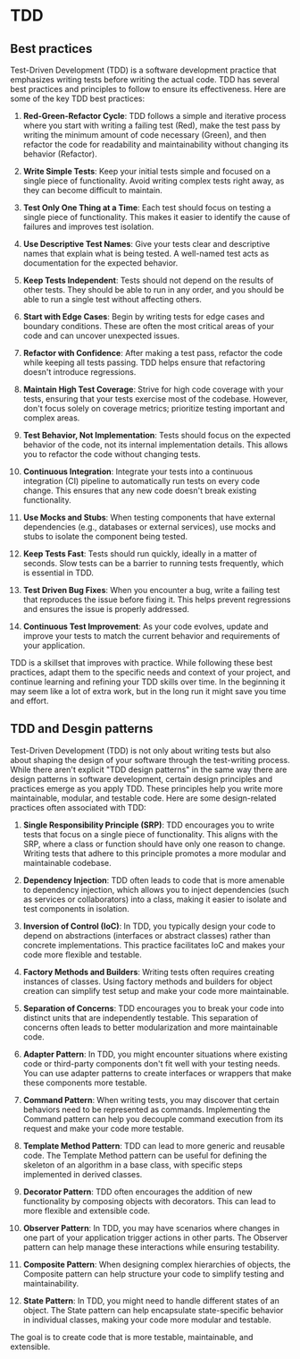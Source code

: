 # TDD

## Best practices

Test-Driven Development (TDD) is a software development practice that emphasizes writing tests before writing the actual code. TDD has several best practices and principles to follow to ensure its effectiveness. Here are some of the key TDD best practices:

1. **Red-Green-Refactor Cycle**: TDD follows a simple and iterative process where you start with writing a failing test (Red), make the test pass by writing the minimum amount of code necessary (Green), and then refactor the code for readability and maintainability without changing its behavior (Refactor).

2. **Write Simple Tests**: Keep your initial tests simple and focused on a single piece of functionality. Avoid writing complex tests right away, as they can become difficult to maintain.

3. **Test Only One Thing at a Time**: Each test should focus on testing a single piece of functionality. This makes it easier to identify the cause of failures and improves test isolation.

4. **Use Descriptive Test Names**: Give your tests clear and descriptive names that explain what is being tested. A well-named test acts as documentation for the expected behavior.

5. **Keep Tests Independent**: Tests should not depend on the results of other tests. They should be able to run in any order, and you should be able to run a single test without affecting others.

6. **Start with Edge Cases**: Begin by writing tests for edge cases and boundary conditions. These are often the most critical areas of your code and can uncover unexpected issues.

7. **Refactor with Confidence**: After making a test pass, refactor the code while keeping all tests passing. TDD helps ensure that refactoring doesn't introduce regressions.

8. **Maintain High Test Coverage**: Strive for high code coverage with your tests, ensuring that your tests exercise most of the codebase. However, don't focus solely on coverage metrics; prioritize testing important and complex areas.

9. **Test Behavior, Not Implementation**: Tests should focus on the expected behavior of the code, not its internal implementation details. This allows you to refactor the code without changing tests.

10. **Continuous Integration**: Integrate your tests into a continuous integration (CI) pipeline to automatically run tests on every code change. This ensures that any new code doesn't break existing functionality.

11. **Use Mocks and Stubs**: When testing components that have external dependencies (e.g., databases or external services), use mocks and stubs to isolate the component being tested.

12. **Keep Tests Fast**: Tests should run quickly, ideally in a matter of seconds. Slow tests can be a barrier to running tests frequently, which is essential in TDD.

13. **Test Driven Bug Fixes**: When you encounter a bug, write a failing test that reproduces the issue before fixing it. This helps prevent regressions and ensures the issue is properly addressed.

14. **Continuous Test Improvement**: As your code evolves, update and improve your tests to match the current behavior and requirements of your application.

TDD is a skillset that improves with practice. While following these best practices, adapt them to the specific needs and context of your project, and continue learning and refining your TDD skills over time. In the beginning it may seem like a lot of extra work, but in the long run it might save you time and effort.

## TDD and Desgin patterns

Test-Driven Development (TDD) is not only about writing tests but also about shaping the design of your software through the test-writing process. While there aren't explicit "TDD design patterns" in the same way there are design patterns in software development, certain design principles and practices emerge as you apply TDD. These principles help you write more maintainable, modular, and testable code. Here are some design-related practices often associated with TDD:

1. **Single Responsibility Principle (SRP)**: TDD encourages you to write tests that focus on a single piece of functionality. This aligns with the SRP, where a class or function should have only one reason to change. Writing tests that adhere to this principle promotes a more modular and maintainable codebase.

2. **Dependency Injection**: TDD often leads to code that is more amenable to dependency injection, which allows you to inject dependencies (such as services or collaborators) into a class, making it easier to isolate and test components in isolation.

3. **Inversion of Control (IoC)**: In TDD, you typically design your code to depend on abstractions (interfaces or abstract classes) rather than concrete implementations. This practice facilitates IoC and makes your code more flexible and testable.

4. **Factory Methods and Builders**: Writing tests often requires creating instances of classes. Using factory methods and builders for object creation can simplify test setup and make your code more maintainable.

5. **Separation of Concerns**: TDD encourages you to break your code into distinct units that are independently testable. This separation of concerns often leads to better modularization and more maintainable code.

6. **Adapter Pattern**: In TDD, you might encounter situations where existing code or third-party components don't fit well with your testing needs. You can use adapter patterns to create interfaces or wrappers that make these components more testable.

7. **Command Pattern**: When writing tests, you may discover that certain behaviors need to be represented as commands. Implementing the Command pattern can help you decouple command execution from its request and make your code more testable.

8. **Template Method Pattern**: TDD can lead to more generic and reusable code. The Template Method pattern can be useful for defining the skeleton of an algorithm in a base class, with specific steps implemented in derived classes.

9. **Decorator Pattern**: TDD often encourages the addition of new functionality by composing objects with decorators. This can lead to more flexible and extensible code.

10. **Observer Pattern**: In TDD, you may have scenarios where changes in one part of your application trigger actions in other parts. The Observer pattern can help manage these interactions while ensuring testability.

11. **Composite Pattern**: When designing complex hierarchies of objects, the Composite pattern can help structure your code to simplify testing and maintainability.

12. **State Pattern**: In TDD, you might need to handle different states of an object. The State pattern can help encapsulate state-specific behavior in individual classes, making your code more modular and testable.

The goal is to create code that is more testable, maintainable, and extensible.